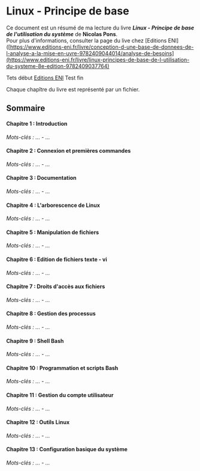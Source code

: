 # Linux - Principe de base
Ce document est un résumé de ma lecture du livre ___Linux - Principe de base de l'utilisation du système___ de **Nicolas Pons**.  
Pour plus d'informations, consulter la page du live chez 
[Editions ENI]([https://www.editions-eni.fr/livre/conception-d-une-base-de-donnees-de-l-analyse-a-la-mise-en-uvre-9782409044014/analyse-de-besoins](https://www.editions-eni.fr/livre/linux-principes-de-base-de-l-utilisation-du-systeme-8e-edition-9782409037764)


Tets début
[Editions ENI](https://www.editions-eni.fr/livre/conception-d-une-base-de-donnees-de-l-analyse-a-la-mise-en-uvre-9782409044014/analyse-de-besoins)
Test fin

Chaque chapître du livre est représenté par un fichier.

## Sommaire

#### Chapitre 1 : Introduction
*Mots-clés : ... - ...*

#### Chapitre 2 : Connexion et premières commandes
*Mots-clés : ... - ...*  

#### Chapitre 3 : Documentation
*Mots-clés : ... - ...*

#### Chapitre 4 : L'arborescence de Linux
*Mots-clés : ... - ...*

#### Chapitre 5 : Manipulation de fichiers
*Mots-clés : ... - ...*  

#### Chapitre 6 : Edition de fichiers texte - vi
*Mots-clés : ... - ...*

#### Chapitre 7 : Droits d'accès aux fichiers
*Mots-clés : ... - ...*

#### Chapitre 8 : Gestion des processus
*Mots-clés : ... - ...*

#### Chapitre 9 : Shell Bash
*Mots-clés : ... - ...*

#### Chapitre 10 : Programmation et scripts Bash
*Mots-clés : ... - ...*

#### Chapitre 11 : Gestion du compte utilisateur
*Mots-clés : ... - ...*

#### Chapitre 12 : Outils Linux
*Mots-clés : ... - ...*

#### Chapitre 13 : Configuration basique du système
*Mots-clés : ... - ...*
